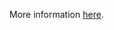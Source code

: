 More information [here](https://docs.bridgecrew.io/docs/ensure-that-function-apps-is-only-accessible-over-https).
